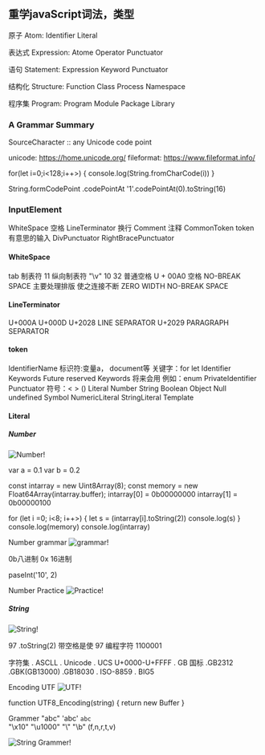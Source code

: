 ## 重学javaScript词法，类型

原子
Atom:
Identifier
Literal

表达式
Expression:
Atome
Operator
Punctuator

语句
Statement:
Expression
Keyword
Punctuator

结构化
Structure:
Function
Class
Process
Namespace

程序集
Program:
Program
Module
Package
Library

###  A Grammar Summary
SourceCharacter ::
any Unicode code point

unicode: https://home.unicode.org/
fileformat: https://www.fileformat.info/

for(let i=0;i<128;i++>) {
    console.log(String.fromCharCode(i))
}

String.formCodePoint
.codePointAt
'1'.codePointAt(0).toString(16)        

### InputElement
WhiteSpace 空格
LineTerminator 换行
Comment 注释
CommonToken token 有意思的输入
DivPunctuator
RightBracePunctuator

#### WhiteSpace 

<TAB> tab 制表符
<VT> 11 纵向制表符 "\v"
<FF> 10 
<SP> 32 普通空格
<NBSP> U + 00A0 空格 NO-BREAK SPACE 主要处理排版 使之连接不断
<ZWNBSP> ZERO WIDTH NO-BREAK SPACE
<USP>

#### LineTerminator 
<LF> U+000A
<CR> U+000D
<LS> U+2028     LINE SEPARATOR
<PS> U+2029  PARAGRAPH SEPARATOR

#### token
IdentifierName 标识符:变量a， document等 关键字：for let
    Identifier
    Keywords
    Future reserved Keywords 将来会用 例如：enum
PrivateIdentifier
Punctuator 符号：< > ()
Literal Number String Boolean Object Null undefined Symbol
    NumericLiteral
    StringLiteral
Template


#### Literal

##### Number
![Number!](/dulinyu-blog/learn/Dingtalk_20220721152401.png "Number")

var a = 0.1
var b = 0.2

const intarray = new Uint8Array(8);
const memory = new Float64Array(intarray.buffer);
intarray[0] = 0b00000000
intarray[1] = 0b00000100 



for (let i =0; i<8; i++>) {
    let s = (intarray[i].toString(2))
    console.log(s)
}
console.log(memory)
console.log(intarray)


<!-- const memory = new Int8Array(8);
typedArray1[0] = 32; -->
<!-- 
const typedArray2 = new Int8Array(typedArray1);
typedArray2[1] = 42; -->
Number grammar
![grammar!](/dulinyu-blog/learn/Dingtalk_20220721163252.png "grammar")

0b八进制
0x 16进制

paseInt('10', 2)


Number Practice
![Practice!](/dulinyu-blog/learn/Dingtalk_20220721163941.png "Practice")


##### String

![String!](/dulinyu-blog/learn/Dingtalk_20220721164351.png "String")

97 .toString(2) 带空格是使 97 编程字符
1100001

字符集
. ASCLL
. Unicode
. UCS U+0000-U+FFFF
. GB 国标
    .GB2312
    .GBK(GB13000)
    .GB18030
. ISO-8859
. BIG5


Encoding
UTF
![UTF!](/dulinyu-blog/learn/Dingtalk_20220721164933.png "UTF")


function UTF8_Encoding(string) {
    return new Buffer
}


Grammer
"abc"
'abc'
`abc`
\
"\x10"
"\u1000"
"\\"
"\b" (f,n,r,t,v)

![String Grammer!](/dulinyu-blog/learn/Dingtalk_20220721165932.png "String Grammer")


 <Gitalk />